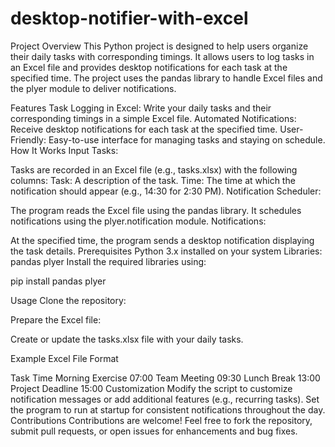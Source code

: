 # desktop-notifier-with-excel
Project Overview
This Python project is designed to help users organize their daily tasks with corresponding timings. It allows users to log tasks in an Excel file and provides desktop notifications for each task at the specified time. The project uses the pandas library to handle Excel files and the plyer module to deliver notifications.

Features
Task Logging in Excel: Write your daily tasks and their corresponding timings in a simple Excel file.
Automated Notifications: Receive desktop notifications for each task at the specified time.
User-Friendly: Easy-to-use interface for managing tasks and staying on schedule.
How It Works
Input Tasks:

Tasks are recorded in an Excel file (e.g., tasks.xlsx) with the following columns:
Task: A description of the task.
Time: The time at which the notification should appear (e.g., 14:30 for 2:30 PM).
Notification Scheduler:

The program reads the Excel file using the pandas library.
It schedules notifications using the plyer.notification module.
Notifications:

At the specified time, the program sends a desktop notification displaying the task details.
Prerequisites
Python 3.x installed on your system
Libraries:
pandas
plyer
Install the required libraries using:


pip install pandas plyer

Usage
Clone the repository:


Prepare the Excel file:

Create or update the tasks.xlsx file with your daily tasks.


Example Excel File Format

Task	Time
Morning Exercise	07:00
Team Meeting	09:30
Lunch Break	13:00
Project Deadline	15:00
Customization
Modify the script to customize notification messages or add additional features (e.g., recurring tasks).
Set the program to run at startup for consistent notifications throughout the day.
Contributions
Contributions are welcome! Feel free to fork the repository, submit pull requests, or open issues for enhancements and bug fixes.

